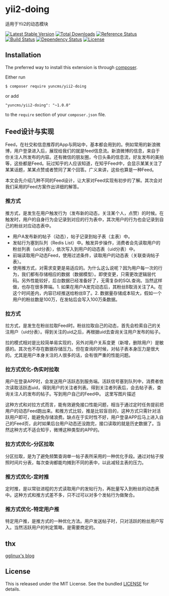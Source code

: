 # yii2-doing

适用于Yii2的动态模块

[![Latest Stable Version](https://poser.pugx.org/yuncms/yii2-doing/v/stable.png)](https://packagist.org/packages/yuncms/yii2-doing)
[![Total Downloads](https://poser.pugx.org/yuncms/yii2-doing/downloads.png)](https://packagist.org/packages/yuncms/yii2-doing)
[![Reference Status](https://www.versioneye.com/php/yuncms:yii2-doing/reference_badge.svg)](https://www.versioneye.com/php/yuncms:yii2-doing/references)
[![Build Status](https://img.shields.io/travis/yiisoft/yii2-doing.svg)](http://travis-ci.org/yuncms/yii2-doing)
[![Dependency Status](https://www.versioneye.com/php/yuncms:yii2-doing/dev-master/badge.png)](https://www.versioneye.com/php/yuncms:yii2-doing/dev-master)
[![License](https://poser.pugx.org/yuncms/yii2-doing/license.svg)](https://packagist.org/packages/yuncms/yii2-doing)

## Installation

The preferred way to install this extension is through [composer](http://getcomposer.org/download/).

Either run

```bash
$ composer require yuncms/yii2-doing
```

or add

```
"yuncms/yii2-doing": "~1.0.0"
```

to the `require` section of your `composer.json` file.

## Feed设计与实现

Feed，在社交和信息推荐的App与网站中，基本都会用到的。例如常用的新浪微博，用户登录进入后，展现给我们的就是feed信息流。新浪微博的信息，来自于你关注人所发布的内容。还有微信的朋友圈，今日头条的信息流，好友发布的美拍等，这些都是Feed。玩过知乎的人应该知道，在知乎Feed中，会显示某某关注了某某话题，某某点赞或者赞同了某个回答。广义来讲，这些也算是一种Feed。

本文会先介绍几种不同的Feed设计，让大家对Feed实现有初步的了解。其次会对我们采用的Feed方案作出详细的解答。

### 推方式

推方式，是发生在用户触发行为（发布新的动态，关注某个人，点赞）的时候。在触发时，用户的自身行为会记录到对应的行为表中，其次用户的行为也会记录到自己的粉丝对应动态表中。

- 用户A发布新的帖子（动态），帖子记录到帖子表（主表）中。
- 发帖行为塞到队列（Redis List）中。触发异步操作，消费者会先读取用户的粉丝列表（uid分表），依次写入到用户的动态表（uid分表）中。
- 前端读取用户动态Feed，使用过滤条件，读取用户的动态表（关联查询帖子表）。
- 使用推方式，对需求变更是易适应的。为什么这么说呢？因为用户每一次的行为，我们都有存储相应的数据（数据模型）。即使变更，只需更改逻辑层代码。另外性能较好，后台数据已经准备好了，无需复杂的SQL查询。当然这样做，也存在很多弊端。1. 如果在用户A发完动态后，其粉丝B取消关注了A。在这个时间差内，内容已经推送给粉丝B了。2. 数据量存储成本较大，假如一个用户的粉丝数是100万，在发帖后会写入100万条数据。

### 拉方式

拉方式，是发生在粉丝拉取Feed时。粉丝拉取自己的动态，首先会检索自己的关注用户（uid分表）。得到关注的uid之后，再根据uid去查询关注用户发布的帖子。

拉的模式相对是比较简单易实现的，另外对用户关系变更（新增，删除用户）是敏感的。其次也不存在数据存储压力。但在查询的时候，对帖子表本身压力是很大的。尤其是用户本身关注的人很多的话，会有很严重的性能问题。

### 拉方式优化-伪实时拉取

用户在登录APP时，会发送用户活跃态到服务端。活跃信号塞到队列中，消费者依次读取活跃态uid，得到用户的关注者列表。得到关注者列表后，会去帖子表，查询关注人的发布的帖子。写到用户自己的Feed中。
这里写图片描述

这种方式和对拉方式而言，能有效避免接口性能问题，相当于通过定时任务提前把用户的动态Feed跑出来。和推方式比较，推是比较盲目的，这种方式只需针对活跃用户即可，能避免存储浪费。缺点在于实时性不好，用户登录APP后马上进入自己的Feed页，此时如果后台用户动态还没跑完，接口读取的就是历史数据了。当然这种方式不适合知乎，微博这种类型的APP的。

### 拉方式优化-分区拉取

分区拉取，是为了避免频繁查询单一帖子表所采用的一种优化手段。通过对帖子按照时间片分表，每次查询都能均摊到不同的表中，以此减轻主表的压力。

### 推方式优化-定时推

定时推，是以常驻进程的方式读取用户的发帖行为，再批量写入到粉丝的动态表中。这种方式和推方式差不多，只不过可以对多个发帖行为做聚合。

### 推方式优化-特定用户推

特定用户推，是推方式的一种优化方法。用户发送帖子时，只对活跃的粉丝用户写入。当然活跃用户的判定策略，是需要商定的。

## thx 

[gglinux's blog](http://gglinux.com/2017/03/06/feed_design/)

## License

This is released under the MIT License. See the bundled [LICENSE](LICENSE.md)
for details.